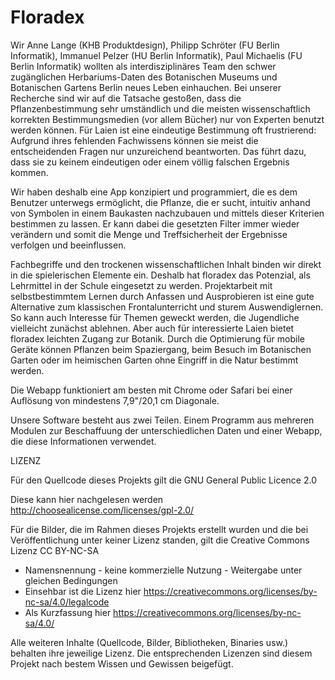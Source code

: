 # Floradex

Wir Anne Lange (KHB Produktdesign), Philipp Schröter (FU Berlin Informatik), Immanuel Pelzer (HU Berlin Informatik), Paul Michaelis (FU Berlin Informatik) wollten als interdisziplinäres Team den schwer zugänglichen Herbariums-Daten des Botanischen Museums und Botanischen Gartens Berlin neues Leben einhauchen. Bei unserer Recherche sind wir auf die Tatsache gestoßen, dass die Pflanzenbestimmung sehr umständlich und die meisten wissenschaftlich korrekten Bestimmungsmedien (vor allem Bücher) nur von Experten benutzt werden können. Für Laien ist eine eindeutige Bestimmung oft frustrierend: Aufgrund ihres fehlenden Fachwissens können sie meist die entscheidenden Fragen nur unzureichend beantworten. Das führt dazu, dass sie zu keinem eindeutigen oder einem völlig falschen Ergebnis kommen.

Wir haben deshalb eine App konzipiert und programmiert, die es dem Benutzer unterwegs ermöglicht, die Pflanze, die er sucht, intuitiv anhand von Symbolen in einem Baukasten nachzubauen und mittels dieser Kriterien bestimmen zu lassen. Er kann dabei die gesetzten Filter immer wieder verändern und somit die Menge und Treffsicherheit der Ergebnisse verfolgen und beeinflussen.

Fachbegriffe und den trockenen wissenschaftlichen Inhalt binden wir direkt in die spielerischen Elemente ein. Deshalb hat floradex das Potenzial, als Lehrmittel in der Schule eingesetzt zu werden. Projektarbeit mit selbstbestimmtem Lernen durch Anfassen und Ausprobieren ist eine gute Alternative zum klassischen Frontalunterricht und sturem Auswendiglernen. So kann auch Interesse für Themen geweckt werden, die Jugendliche vielleicht zunächst ablehnen.  Aber auch für interessierte Laien bietet floradex leichten Zugang zur Botanik. Durch die Optimierung für mobile Geräte können Pflanzen beim Spaziergang, beim Besuch im Botanischen Garten oder im heimischen Garten ohne Eingriff in die Natur bestimmt werden.

Die Webapp funktioniert am besten mit Chrome oder Safari bei einer Auflösung von mindestens 7,9"/20,1 cm Diagonale.

Unsere Software besteht aus zwei Teilen. Einem Programm aus mehreren Modulen zur Beschaffuung der unterschiedlichen Daten und einer Webapp, die diese Informationen verwendet.

LIZENZ

Für den Quellcode dieses Projekts gilt die GNU General Public Licence 2.0

Diese kann hier nachgelesen werden http://choosealicense.com/licenses/gpl-2.0/

Für die Bilder, die im Rahmen dieses Projekts erstellt wurden und die bei Veröffentlichung unter keiner Lizenz standen, gilt die Creative Commons Lizenz CC BY-NC-SA

- Namensnennung - keine kommerzielle Nutzung - Weitergabe unter gleichen Bedingungen
- Einsehbar ist die Lizenz hier https://creativecommons.org/licenses/by-nc-sa/4.0/legalcode
- Als Kurzfassung hier https://creativecommons.org/licenses/by-nc-sa/4.0/

Alle weiteren Inhalte (Quellcode, Bilder, Bibliotheken, Binaries usw.) behalten ihre jeweilige Lizenz. Die entsprechenden Lizenzen sind diesem Projekt nach bestem Wissen und Gewissen beigefügt.
